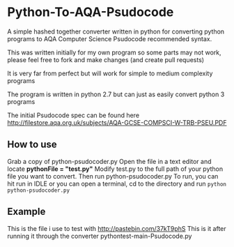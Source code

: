 Python-To-AQA-Psudocode
=======================

A simple hashed together converter written in python for converting python programs to AQA Computer Science Psudocode recommended syntax.

This was written initially for my own program so some parts may not work, please feel free to fork and make changes (and create pull requests)

It is very far from perfect but will work for simple to medium complexity programs

The program is written in python 2.7 but can just as easily convert python 3 programs

The initial Psudocode spec can be found here http://filestore.aqa.org.uk/subjects/AQA-GCSE-COMPSCI-W-TRB-PSEU.PDF


How to use
-----------

Grab a copy of python-psudocoder.py
Open the file in a text editor and locate 
**pythonFile = "test.py"**
Modify test.py to the full path of your python file you want to convert.
Then run python-psudocoder.py
To run, you can hit run in IDLE or you can open a terminal, cd to the directory and run
```python python-psudocoder.py```

Example
-------

This is the file i use to test with http://pastebin.com/37kT9phS
This is it after running it through the converter pythontest-main-Psudocode.py
